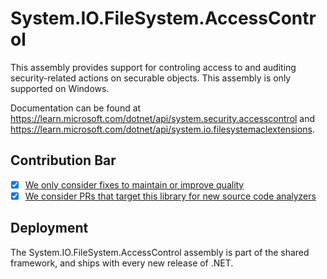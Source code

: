 # System.IO.FileSystem.AccessControl
This assembly provides support for controling access to and auditing security-related actions on securable objects.
This assembly is only supported on Windows.

Documentation can be found at https://learn.microsoft.com/dotnet/api/system.security.accesscontrol and https://learn.microsoft.com/dotnet/api/system.io.filesystemaclextensions.

## Contribution Bar
- [x] [We only consider fixes to maintain or improve quality](../../libraries/README.md#primary-bar)
- [x] [We consider PRs that target this library for new source code analyzers](../../libraries/README.md#secondary-bars)

## Deployment
The System.IO.FileSystem.AccessControl assembly is part of the shared framework, and ships with every new release of .NET.

